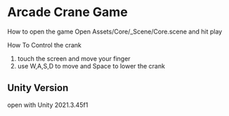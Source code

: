 #  Arcade Crane Game
How to open the game
Open Assets/Core/_Scene/Core.scene and hit play

How To Control the crank
1. touch the screen and move your finger
2. use W,A,S,D to move and Space to lower the crank

## Unity Version
open with Unity 2021.3.45f1
